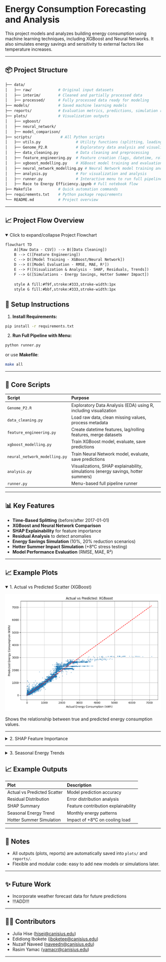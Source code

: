 # Energy Consumption Forecasting and Analysis

This project models and analyzes building energy consumption using machine learning techniques, 
including XGBoost and Neural Networks. It also simulates energy savings and sensitivity to external factors like temperature increases.

---

## 📦 Project Structure

```bash
├── data/
│   ├── raw/            # Original input datasets
│   ├── interim/        # Cleaned and partially processed data
│   ├── processed/      # Fully processed data ready for modeling
├── models/             # Saved machine learning models
├── reports/            # Evaluation metrics, predictions, simulation results
├── plots/              # Visualization outputs
│   ├── xgboost/
│   ├── neural_network/
│   ├── model_comparison/
├── scripts/             # All Python scripts
│   ├── utils.py                # Utility functions (splitting, loading)
│   ├── Genome_P2.R             # Exploratory data analysis and visualization (in R)
│   ├── data_cleaning.py        # Data cleaning and preprocessing 
│   ├── feature_engineering.py  # Feature creation (lags, datetime, rolling stats), merge datasets
│   ├── xgboost_modelling.py    # XGBoost model training and evaluation
│   ├── neural_network_modelling.py # Neural Network model training and evaluation
│   ├── analysis.py             # For visualization and analysis
│   ├── runner.py               # Interactive menu to run full pipeline
│   ├── Race to Energy Efficiency.ipynb # Full notebook flow
├── Makefile            # Quick automation commands
├── requirements.txt    # Python package requirements
└── README.md           # Project overview
```

---
## 📈 Project Flow Overview

<details open>
<summary>Click to expand/collapse Project Flowchart</summary>

```mermaid
flowchart TD
    A([Raw Data - CSV]) --> B([Data Cleaning])
    B --> C([Feature Engineering])
    C --> D([Model Training - XGBoost/Neural Network])
    D --> E([Model Evaluation - RMSE, MAE, R²])
    E --> F([Visualization & Analysis - SHAP, Residuals, Trends])
    F --> G([Simulations - Energy Savings, Hotter Summer Impact])

    style A fill:#f9f,stroke:#333,stroke-width:1px
    style G fill:#bbf,stroke:#333,stroke-width:1px
```
</details>


## 🚀 Setup Instructions

1. **Install Requirements:**

```bash
pip install -r requirements.txt
```

2. **Run Full Pipeline with Menu:**

```bash
python runner.py
```

or use **Makefile**:

```bash
make all
```

---

## 🧠 Core Scripts

| Script                        | Purpose                                                                           |
|:------------------------------|:----------------------------------------------------------------------------------|
| `Genome_P2.R`                 | Exploratory Data Analysis (EDA) using R, including visualization                                                           |
| `data_cleaning.py`            | Load raw data, clean missing values, process metadata                             |
| `feature_engineering.py`      | Create datetime features, lag/rolling features, merge datasets                    |
| `xgboost_modelling.py`        | Train XGBoost model, evaluate, save predictions                                   |
| `neural_network_modelling.py` | Train Neural Network model, evaluate, save predictions                            |
| `analysis.py`                 | Visualizations, SHAP explainability, simulations (energy savings, hotter summers) |
| `runner.py`                   | Menu-based full pipeline runner                                                   |

---

## 📊 Key Features

- **Time-Based Splitting** (before/after 2017-01-01)
- **XGBoost and Neural Network Comparison**
- **SHAP Explainability** for feature importance
- **Residual Analysis** to detect anomalies
- **Energy Savings Simulation** (10%, 20% reduction scenarios)
- **Hotter Summer Impact Simulation** (+8°C stress testing)
- **Model Performance Evaluation** (RMSE, MAE, R²)

---

## 📈 Example Plots

<details open>
<summary>1. Actual vs Predicted Scatter (XGBoost)</summary>

![Actual vs Predicted](plots/xgboost/actual_vs_predicted.png)

Shows the relationship between true and predicted energy consumption values.

</details>

---

<details>
<summary>2. SHAP Feature Importance</summary>

![SHAP Summary](plots/xgboost/shap_summary.png)

Explains which features most impacted model predictions.

</details>

---

<details>
<summary>3. Seasonal Energy Trends</summary>

![Seasonal Energy Trends](plots/xgboost/seasonal_energy_trends.png)

Projects the impact of an 8°C temperature rise on energy consumption.

</details>


## 📈 Example Outputs

| Plot | Description |
|:---|:---|
| Actual vs Predicted Scatter | Model prediction accuracy |
| Residual Distribution | Error distribution analysis |
| SHAP Summary | Feature contribution explainability |
| Seasonal Energy Trend | Monthly energy patterns |
| Hotter Summer Simulation | Impact of +8°C on cooling load |

---

## 💬 Notes

- All outputs (plots, reports) are automatically saved into `plots/` and `reports/`.
- Flexible and modular code: easy to add new models or simulations later.

---

## ✨ Future Work

- Incorporate weather forecast data for future predictions
- !!!ADD!!!

---

## 👨‍💻 Contributors

- Julia Hise (hisej@canisius.edu)
- Edidiong Ibokete (iboketee@canisius.edu)
- Nuzaif Naveed (naveedn@canisius.edu)
- Rasim Yamac (yamacr@canisius.edu)

---
